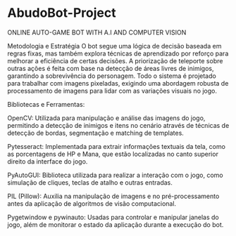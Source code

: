 # AbudoBot-Project


ONLINE AUTO-GAME BOT WITH A.I AND COMPUTER VISION


Metodologia e Estratégia
O bot segue uma lógica de decisão baseada em regras fixas, mas também explora técnicas de aprendizado por reforço para melhorar a eficiência de certas decisões. A priorização de teleporte sobre outras ações é feita com base na detecção de áreas livres de inimigos, garantindo a sobrevivência do personagem. Todo o sistema é projetado para trabalhar com imagens pixeladas, exigindo uma abordagem robusta de processamento de imagens para lidar com as variações visuais no jogo.

Bibliotecas e Ferramentas:


OpenCV: Utilizada para manipulação e análise das imagens do jogo, permitindo a detecção de inimigos e itens no cenário através de técnicas de detecção de bordas, segmentação e matching de templates.

Pytesseract: Implementada para extrair informações textuais da tela, como as porcentagens de HP e Mana, que estão localizadas no canto superior direito da interface do jogo.

PyAutoGUI: Biblioteca utilizada para realizar a interação com o jogo, como simulação de cliques, teclas de atalho e outras entradas.

PIL (Pillow): Auxilia na manipulação de imagens e no pré-processamento antes da aplicação de algoritmos de visão computacional.

Pygetwindow e pywinauto: Usadas para controlar e manipular janelas do jogo, além de monitorar o estado da aplicação durante a execução do bot.

